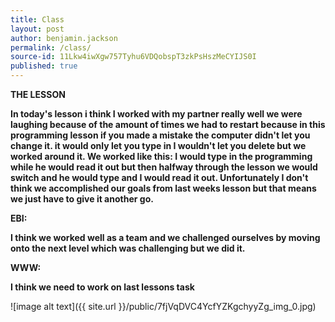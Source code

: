 ```yaml
---
title: Class
layout: post
author: benjamin.jackson
permalink: /class/
source-id: 11Lkw4iwXgw757Tyhu6VDQobspT3zkPsHszMeCYIJS0I
published: true
---
```

**THE LESSON**

**In today's lesson i think I worked with my partner really well we were laughing because of the amount of times we had to restart because in this programming lesson if you made a mistake the computer didn't let you change it. it would only let you type in I wouldn't let you delete but we worked around it. We worked like this: I would type in the programming while he would read it out but then halfway through the lesson we would switch and he would type and I would read it out. Unfortunately I don't think we accomplished our goals from last weeks lesson but that means we just have to give it another go.**

**EBI:**

**I think we worked well as a team and we  challenged ourselves by moving onto the next level which was challenging but we did it.**

**WWW:**

**I think we need to work on last lessons task**

![image alt text]({{ site.url }}/public/7fjVqDVC4YcfYZKgchyyZg_img_0.jpg)


